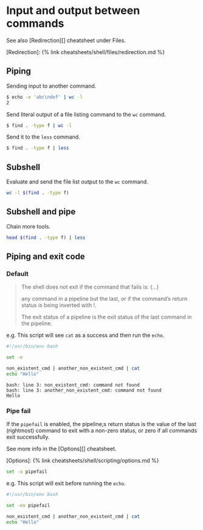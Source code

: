 # Input and output between commands

See also [Redirection][] cheatsheet under Files.

[Redirection]: {% link cheatsheets/shell/files/redirection.md %}


## Piping

Sending input to another command.

```sh
$ echo -e 'abc\ndef' | wc -l
2
```

Send literal output of a file listing command to the `wc` command.

```sh
$ find . -type f | wc -l
```

Send it to the `less` command.
```sh
$ find . -type f | less
```

## Subshell

Evaluate and send the file list output to the `wc` command.

```sh
wc -l $(find . -type f)
```

## Subshell and pipe

Chain more tools.

```sh
head $(find . -type f) | less
```


## Piping and exit code

### Default

> The shell does not exit if the command that fails is: (…)
>
> any command in a pipeline but the last, or if the command’s return status is being inverted with !.
>
> The exit status of a pipeline is the exit status of the last command in the pipeline.

e.g. This script will see `cat` as a success and then run the `echo`.

```sh
#!/usr/bin/env bash

set -e

non_existent_cmd | another_non_existent_cmd | cat
echo "Hello"
```

```
bash: line 3: non_existent_cmd: command not found
bash: line 3: another_non_existent_cmd: command not found
Hello
```

### Pipe fail

If the `pipefail` is enabled, the pipeline;s return status is the value of the last (rightmost) command to exit with a non-zero status, or zero if all commands exit successfully.

See more info in the [Options][] cheatsheet.

[Options]: {% link cheatsheets/shell/scripting/options.md %}

```sh
set -o pipefail
```

e.g. This script will exit before running the `echo`.

```sh
#!/usr/bin/env bash

set -eo pipefail

non_existent_cmd | another_non_existent_cmd | cat
echo "Hello"
```
